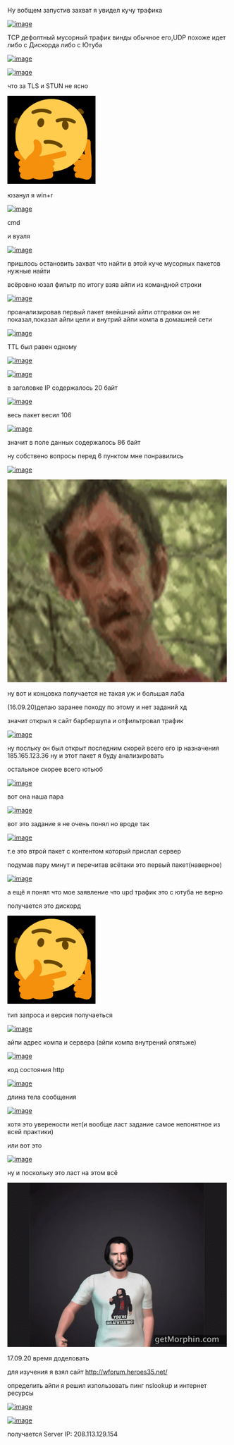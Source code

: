 Ну вобщем запустив захват я увидел кучу трафика

<a href="https://ibb.co/NLQcyf2"><img src="https://i.ibb.co/9qzQrBH/image.png" alt="image" border="0"></a>

TCP дефолтный мусорный трафик винды обычное его,UDP похоже идет либо с Дискорда либо с Ютуба

<a href="https://ibb.co/LhDSm1m"><img src="https://i.ibb.co/XkfX1t1/image.png" alt="image" border="0"></a>

<a href="https://ibb.co/bm7ZW2f"><img src="https://i.ibb.co/LRvWkJG/image.png" alt="image" border="0"></a>

что за TLS и STUN не ясно

![](3c107e7ea41584bced6fae5dc9d29fe3_w200.gif)

юзанул я win+r

<a href="https://imgbb.com/"><img src="https://i.ibb.co/tX2qXWR/image.png" alt="image" border="0"></a>

cmd

и вуаля

<a href="https://ibb.co/6Jp39v9"><img src="https://i.ibb.co/G31KYsY/image.png" alt="image" border="0"></a>

пришлось остановить захват что найти в этой куче мусорных пакетов нужные найти

всёровно юзал фильтр по итогу взяв айпи из командной строки 

<a href="https://imgbb.com/"><img src="https://i.ibb.co/485mLzp/image.png" alt="image" border="0"></a>

проанализировав первый пакет внейшний айпи отправки он не показал,показал айпи цели и внутрий айпи компа в домашней сети 

<a href="https://ibb.co/LxQJGdZ"><img src="https://i.ibb.co/Mc8GXkC/image.png" alt="image" border="0"></a>

TTL был равен одному

<a href="https://imgbb.com/"><img src="https://i.ibb.co/qnD3d2J/image.png" alt="image" border="0"></a>

<a href="https://imgbb.com/"><img src="https://i.ibb.co/R2P0j60/image.png" alt="image" border="0"></a>

в заголовке IP содержалось 20 байт 

<a href="https://imgbb.com/"><img src="https://i.ibb.co/k0NkJKW/image.png" alt="image" border="0"></a>

весь пакет весил 106 

<a href="https://imgbb.com/"><img src="https://i.ibb.co/LRG3vQ6/image.png" alt="image" border="0"></a>

значит в поле данных содержалось 86 байт

ну собствено вопросы перед 6 пунктом мне понравились

<a href="https://ibb.co/DKRmLp2"><img src="https://i.ibb.co/HgHRXd8/image.png" alt="image" border="0"></a>

![](tenor.gif)

ну вот и концовка получается не такая уж и большая лаба

(16.09.20)делаю заранее походу по этому и нет заданий хд

значит открыл я сайт барбершупа и отфильтровал трафик

<a href="https://ibb.co/4NBqK2J"><img src="https://i.ibb.co/88FCNbX/image.png" alt="image" border="0"></a>

ну посльку он был открыт последним скорей всего его ip назначения 185.165.123.36 ну и этот пакет я буду анализировать

остальное скорее всего ютьюб

<a href="https://ibb.co/hyCt66z"><img src="https://i.ibb.co/c1x7BBn/image.png" alt="image" border="0"></a>

вот она наша пара 

<a href="https://ibb.co/rQ4LDbB"><img src="https://i.ibb.co/cyDp4bW/image.png" alt="image" border="0"></a>

вот это задание я не очень понял но вроде так 

<a href="https://ibb.co/pJHMPxv"><img src="https://i.ibb.co/syTNP2v/image.png" alt="image" border="0"></a>

т.e это втрой пакет с контентом который прислал сервер

подумав пару минут и перечитав всётаки это первый пакет(наверное)

<a href="https://ibb.co/mcrV221"><img src="https://i.ibb.co/pL6BMMG/image.png" alt="image" border="0"></a>

а ещё я понял что мое заявление что upd трафик это с ютуба не верно

получается это дискорд

![](3c107e7ea41584bced6fae5dc9d29fe3_w200.gif)

тип запроса и версия получаеться 

<a href="https://imgbb.com/"><img src="https://i.ibb.co/Zd2VgHv/image.png" alt="image" border="0"></a>

айпи адрес компа и сервера (айпи компа внутрений опятьже)

<a href="https://imgbb.com/"><img src="https://i.ibb.co/SNvZFdV/image.png" alt="image" border="0"></a>


код состояния http 

<a href="https://imgbb.com/"><img src="https://i.ibb.co/rFwnm0M/image.png" alt="image" border="0"></a>

длина тела сообщения 

<a href="https://imgbb.com/"><img src="https://i.ibb.co/8g7Xjqm/image.png" alt="image" border="0"></a>

хотя это уверености нет(и вообще ласт задание самое непонятное из всей практики)

или вот это

<a href="https://imgbb.com/"><img src="https://i.ibb.co/YXWTP2s/image.png" alt="image" border="0"></a>

ну и поскольку это ласт на этом всё

![](teno.gif)


17.09.20 время доделовать


для изучения я взял сайт http://wforum.heroes35.net/

определить айпи я решил изпользовать пинг nslookup и интернет ресурсы 

<a href="https://ibb.co/x1Pvw9y"><img src="https://i.ibb.co/Ht1vRw0/image.png" alt="image" border="0"></a>

<a href="https://ibb.co/CbWFKNW"><img src="https://i.ibb.co/JvCPj0C/image.png" alt="image" border="0"></a>

получается  Server IP: 208.113.129.154
